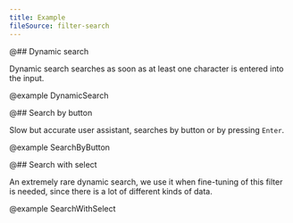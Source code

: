 ```yaml
---
title: Example
fileSource: filter-search
---
```


@## Dynamic search

Dynamic search searches as soon as at least one character is entered into the input.

@example DynamicSearch

@## Search by button

Slow but accurate user assistant, searches by button or by pressing `Enter`.

@example SearchByButton

@## Search with select

An extremely rare dynamic search, we use it when fine-tuning of this filter is needed, since there is a lot of different kinds of data.

@example SearchWithSelect
